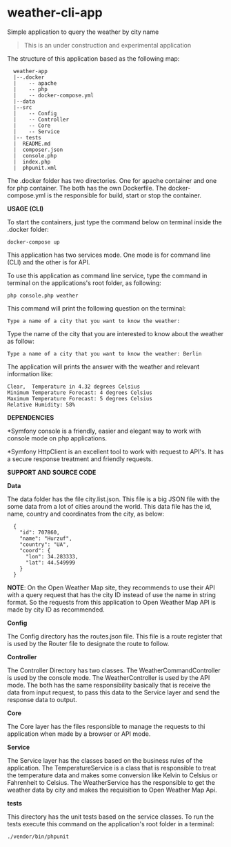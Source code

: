 # weather-cli-app
Simple application to query the weather by city name

> This is an under construction and experimental application

The structure of this application based as the following map:

```
  weather-app
  |--.docker
  |    -- apache
  |    -- php
  |    -- docker-compose.yml
  |--data
  |--src
  |    -- Config
  |    -- Controller
  |    -- Core
  |    -- Service
  |-- tests
  |  README.md
  |  composer.json
  |  console.php
  |  index.php
  |  phpunit.xml
```  

The .docker folder has two directories. One for apache container and one for php container. The both has the own 
Dockerfile. The docker-compose.yml is the responsible for build, start or stop the container.

**USAGE (CLI)**

To start the containers, just type the command below on terminal inside the .docker folder:

```
docker-compose up
```

This application has two services mode. One mode is for command line (CLI) and the other is for API.

To use this application as command line service, type the command in terminal on the applications's root folder, as following:

```
php console.php weather
```

This command will print the following question on the terminal:

```
Type a name of a city that you want to know the weather:
```

Type the name of the city that you are interested to know about the weather as follow:

```
Type a name of a city that you want to know the weather: Berlin
```

The application will prints the answer with the weather and relevant information like:

```
Clear,  Temperature in 4.32 degrees Celsius
Minimum Temperature Forecast: 4 degrees Celsius
Maximum Temperature Forecast: 5 degrees Celsius
Relative Humidity: 58%
``` 

**DEPENDENCIES**

*Symfony console is a friendly, easier and elegant way to work with console mode on php applications.

*Symfony HttpClient is an excellent tool to work with request to API's. It has a secure response treatment and friendly requests.

 
**SUPPORT AND SOURCE CODE**

**Data**

The data folder has the file city.list.json. This file is a big JSON file with the some data from a lot of cities
around the world. This data file has the id, name, country and coordinates from the city, as below:

```
  {
    "id": 707860,
    "name": "Hurzuf",
    "country": "UA",
    "coord": {
      "lon": 34.283333,
      "lat": 44.549999
    }
  }
```

**NOTE**: On the Open Weather Map site, they recommends to use their API with a query request that has the city ID 
instead of use the name in string format. So the requests from this application to Open Weather Map API is made by
city ID as recommended.  

**Config**

The Config directory has the routes.json file. This file is a route register that is used by the Router file to 
designate the route to follow.

**Controller**

The Controller Directory has two classes. The WeatherCommandController is used by the console mode. 
The WeatherController is used by the API mode. The both has the same responsibility basically that is receive the data
from input request, to pass this data to the Service layer and send the response data to output.

**Core**

The Core layer has the files responsible to manage the requests to thi application when made by a browser or API mode.

**Service**

The Service layer has the classes based on the business rules of the application. The TemperatureService is a class that is 
responsible to treat the temperature data and makes some conversion like Kelvin to Celsius or Fahrenheit to Celsius.
The WeatherService has the responsible to get the weather data by city and makes the requisition to Open Weather Map Api.

**tests**

This directory has the unit tests based on the service classes. To run the tests execute this command on the 
application's root folder in a terminal:

```
./vendor/bin/phpunit
```